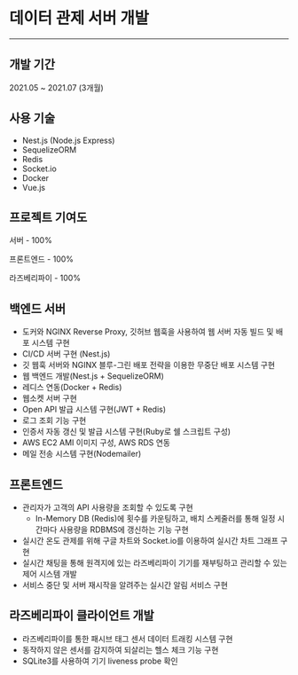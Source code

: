 # 데이터 관제 서버 개발

---

## 개발 기간

2021.05 ~ 2021.07 (3개월)

## 사용 기술

- Nest.js (Node.js Express)
- SequelizeORM
- Redis
- Socket.io
- Docker
- Vue.js

## 프로젝트 기여도

서버 - 100%

프론트엔드 - 100%

라즈베리파이 - 100%

## 백엔드 서버

- 도커와 NGINX Reverse Proxy, 깃허브 웹훅을 사용하여 웹 서버 자동 빌드 및 배포 시스템 구현
- CI/CD 서버 구현 (Nest.js)
- 깃 웹훅 서버와 NGINX 블루-그린 배포 전략을 이용한 무중단 배포 시스템 구현
- 웹 백엔드 개발(Nest.js + SequelizeORM)
- 레디스 연동(Docker + Redis)
- 웹소켓 서버 구현
- Open API 발급 시스템 구현(JWT + Redis)
- 로그 조회 기능 구현
- 인증서 자동 갱신 및 발급 시스템 구현(Ruby로 쉘 스크립트 구성)
- AWS EC2 AMI 이미지 구성, AWS RDS 연동
- 메일 전송 시스템 구현(Nodemailer)

## 프론트엔드

- 관리자가 고객의 API 사용량을 조회할 수 있도록 구현
  - In-Memory DB (Redis)에 횟수를 카운팅하고, 배치 스케줄러를 통해 일정 시간마다 사용량을 RDBMS에 갱신하는 기능 구현
- 실시간 온도 관제를 위해 구글 차트와 Socket.io를 이용하여 실시간 차트 그래프 구현
- 실시간 채팅을 통해 원격지에 있는 라즈베리파이 기기를 재부팅하고 관리할 수 있는 제어 시스템 개발
- 서비스 중단 및 서버 재시작을 알려주는 실시간 알림 서비스 구현

## 라즈베리파이 클라이언트 개발

- 라즈베리파이를 통한 패시브 태그 센서 데이터 트래킹 시스템 구현
- 동작하지 않은 센서를 감지하여 되살리는 헬스 체크 기능 구현
- SQLite3를 사용하여 기기 liveness probe 확인
